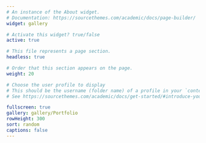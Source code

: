 ```yaml
---
# An instance of the About widget.
# Documentation: https://sourcethemes.com/academic/docs/page-builder/
widget: gallery

# Activate this widget? true/false
active: true

# This file represents a page section.
headless: true

# Order that this section appears on the page.
weight: 20

# Choose the user profile to display
# This should be the username (folder name) of a profile in your `content/authors/` folder.
# See https://sourcethemes.com/academic/docs/get-started/#introduce-yourself

fullscreen: true
gallery: gallery/Portfolio
rowHeight: 300
sort: random
captions: false
---
```

